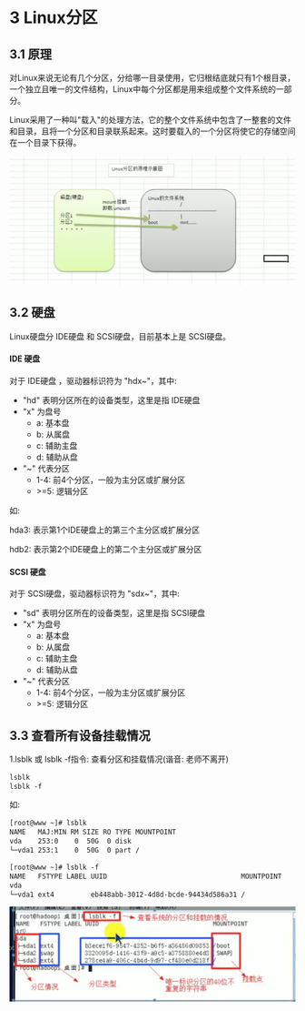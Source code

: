 # 3 Linux分区

## 3.1 原理

对Linux来说无论有几个分区，分给哪一目录使用，它归根结底就只有1个根目录，一个独立且唯一的文件结构，Linux中每个分区都是用来组成整个文件系统的一部分。

Linux采用了一种叫"载入"的处理方法，它的整个文件系统中包含了一整套的文件和目录，且将一个分区和目录联系起来。这时要载入的一个分区将使它的存储空间在一个目录下获得。

![linux磁盘分区](../assets/linux磁盘分区.png)

## 3.2 硬盘

Linux硬盘分 IDE硬盘 和 SCSI硬盘，目前基本上是 SCSI硬盘。

#### IDE 硬盘
对于 IDE硬盘 ，驱动器标识符为 "hdx~"，其中:
* "hd" 表明分区所在的设备类型，这里是指 IDE硬盘
* "x" 为盘号
    * a: 基本盘
    * b: 从属盘
    * c: 辅助主盘
    * d: 辅助从盘
* "~" 代表分区
    * 1-4: 前4个分区，一般为主分区或扩展分区
    * \>=5: 逻辑分区

如:

hda3: 表示第1个IDE硬盘上的第三个主分区或扩展分区

hdb2: 表示第2个IDE硬盘上的第二个主分区或扩展分区

#### SCSI 硬盘
对于 SCSI硬盘，驱动器标识符为 "sdx~"，其中:
* "sd" 表明分区所在的设备类型，这里是指 SCSI硬盘
* "x" 为盘号
    * a: 基本盘
    * b: 从属盘
    * c: 辅助主盘
    * d: 辅助从盘
* "~" 代表分区
    * 1-4: 前4个分区，一般为主分区或扩展分区
    * \>=5: 逻辑分区
    

## 3.3 查看所有设备挂载情况

1.lsblk 或 lsblk -f指令: 查看分区和挂载情况(谐音: 老师不离开)

```shell script
lsblk
lsblk -f
```



如:
```shell script
[root@www ~]# lsblk
NAME   MAJ:MIN RM SIZE RO TYPE MOUNTPOINT
vda    253:0    0  50G  0 disk 
└─vda1 253:1    0  50G  0 part /
```

```shell script
[root@www ~]# lsblk -f
NAME   FSTYPE LABEL UUID                                 MOUNTPOINT
vda                                                      
└─vda1 ext4         eb448abb-3012-4d8d-bcde-94434d586a31 /
```
![linux查看系统分区和挂载](../assets/linux查看系统分区和挂载.png)



